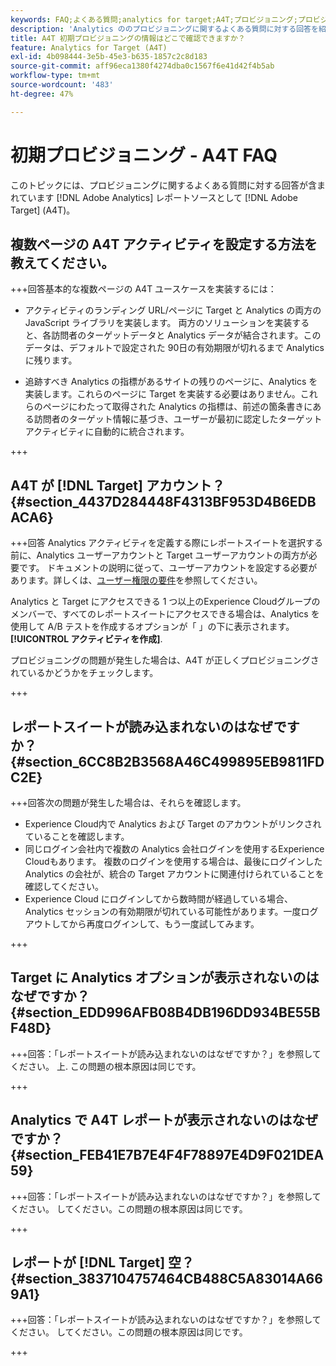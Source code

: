 ```yaml
---
keywords: FAQ;よくある質問;analytics for target;A4T;プロビジョニング;プロビジョニング;adobe Experience Cloud
description: 'Analytics ののプロビジョニングに関するよくある質問に対する回答を紹介します。 [!DNL Target] (A4T): [!DNL Target] アクティビティ。'
title: A4T 初期プロビジョニングの情報はどこで確認できますか？
feature: Analytics for Target (A4T)
exl-id: 4b098444-3e5b-45e3-b635-1857c2c8d183
source-git-commit: aff96eca1380f4274dba0c1567f6e41d42f4b5ab
workflow-type: tm+mt
source-wordcount: '483'
ht-degree: 47%

---
```


# 初期プロビジョニング - A4T FAQ

このトピックには、プロビジョニングに関するよくある質問に対する回答が含まれています [!DNL Adobe Analytics] レポートソースとして [!DNL Adobe Target] (A4T)。

## 複数ページの A4T アクティビティを設定する方法を教えてください。

+++回答基本的な複数ページの A4T ユースケースを実装するには：

* アクティビティのランディング URL/ページに Target と Analytics の両方の JavaScript ライブラリを実装します。 両方のソリューションを実装すると、各訪問者のターゲットデータと Analytics データが結合されます。このデータは、デフォルトで設定された 90日の有効期限が切れるまで Analytics に残ります。

* 追跡すべき Analytics の指標があるサイトの残りのページに、Analytics を実装します。これらのページに Target を実装する必要はありません。これらのページにわたって取得された Analytics の指標は、前述の箇条書きにある訪問者のターゲット情報に基づき、ユーザーが最初に認定したターゲットアクティビティに自動的に統合されます。

+++

## A4T が [!DNL Target] アカウント？ {#section_4437D284448F4313BF953D4B6EDBACA6}

+++回答 Analytics アクティビティを定義する際にレポートスイートを選択する前に、Analytics ユーザーアカウントと Target ユーザーアカウントの両方が必要です。 ドキュメントの説明に従って、ユーザーアカウントを設定する必要があります。詳しくは、[ユーザー権限の要件](/help/main/c-integrating-target-with-mac/a4t/account-reqs.md#concept_4BC06CAB00BF46FF9362AFE98656B083)を参照してください。

Analytics と Target にアクセスできる 1 つ以上のExperience Cloudグループのメンバーで、すべてのレポートスイートにアクセスできる場合は、Analytics を使用して A/B テストを作成するオプションが「 」の下に表示されます。 **[!UICONTROL アクティビティを作成]**.

プロビジョニングの問題が発生した場合は、A4T が正しくプロビジョニングされているかどうかをチェックします。

+++

## レポートスイートが読み込まれないのはなぜですか？ {#section_6CC8B2B3568A46C499895EB9811FDC2E}

+++回答次の問題が発生した場合は、それらを確認します。

* Experience Cloud内で Analytics および Target のアカウントがリンクされていることを確認します。
* 同じログイン会社内で複数の Analytics 会社ログインを使用するExperience Cloudもあります。 複数のログインを使用する場合は、最後にログインした Analytics の会社が、統合の Target アカウントに関連付けられていることを確認してください。
* Experience Cloud にログインしてから数時間が経過している場合、Analytics セッションの有効期限が切れている可能性があります。一度ログアウトしてから再度ログインして、もう一度試してみます。

+++

## Target に Analytics オプションが表示されないのはなぜですか？ {#section_EDD996AFB08B4DB196DD934BE55BF48D}

+++回答：「レポートスイートが読み込まれないのはなぜですか？」を参照してください。 上. この問題の根本原因は同じです。

+++

## Analytics で A4T レポートが表示されないのはなぜですか？ {#section_FEB41E7B7E4F4F78897E4D9F021DEA59}

+++回答：「レポートスイートが読み込まれないのはなぜですか？」を参照してください。 してください。この問題の根本原因は同じです。

+++

## レポートが [!DNL Target] 空？ {#section_3837104757464CB488C5A83014A669A1}

+++回答：「レポートスイートが読み込まれないのはなぜですか？」を参照してください。 してください。この問題の根本原因は同じです。

+++
